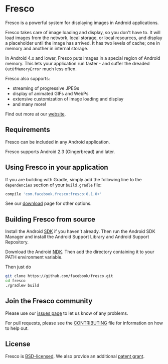 # Fresco 

Fresco is a powerful system for displaying images in Android applications.

Fresco takes care of image loading and display, so you don't have to. It will load images from the network, local storage, or local resources, and display a placeholder until the image has arrived. It has two levels of cache; one in memory and another in internal storage.

In Android 4.x and lower, Fresco puts images in a special region of Android memory. This lets your application run faster - and suffer the dreaded `OutOfMemoryError` much less often.

Fresco also supports:

* streaming of progressive JPEGs
* display of animated GIFs and WebPs
* extensive customization of image loading and display
* and many more!

Find out more at our [website](http://facebook.github.io/fresco/index.html).

## Requirements

Fresco can be included in any Android application. 

Fresco supports Android 2.3 (Gingerbread) and later. 

## Using Fresco in your application

If you are building with Gradle, simply add the following line to the `dependencies` section of your `build.gradle` file:

```groovy
compile 'com.facebook.fresco:fresco:0.1.0+'
```

See our [download](http://facebook.github.io/fresco/docs/download-fresco.html) page for other options.

## Building Fresco from source

Install the Android [SDK](https://developer.android.com/sdk/index.html#Other) if you haven't already. Then run the Android SDK Manager and install the Android Support Library and Android Support Repository.

Download the Android [NDK](https://developer.android.com/tools/sdk/ndk/index.html). Then add the directory containing it to your PATH environment variable.

Then just do

```sh
git clone https://github.com/facebook/fresco.git
cd fresco
./gradlew build
```

## Join the Fresco community

Please use our [issues page](https://github.com/facebook/fresco/issues) to let us know of any problems.

For pull requests, please see the [CONTRIBUTING](https://github.com/facebook/fresco/blob/master/CONTRIBUTING.md) file for information on how to help out.

## License
Fresco is [BSD-licensed](https://github.com/facebook/fresco/blob/master/LICENSE). We also provide an additional [patent grant](https://github.com/facebook/fresco/blob/master/PATENTS).
